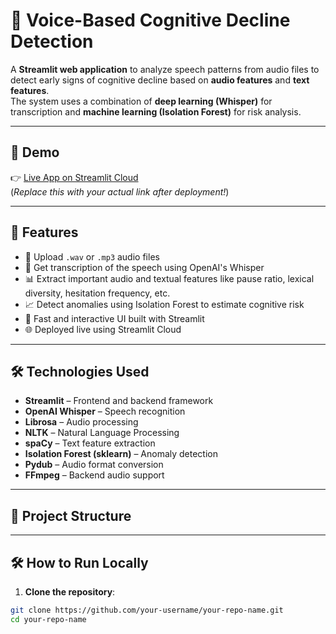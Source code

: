 # 🧠 Voice-Based Cognitive Decline Detection

A **Streamlit web application** to analyze speech patterns from audio files to detect early signs of cognitive decline based on **audio features** and **text features**.  
The system uses a combination of **deep learning (Whisper)** for transcription and **machine learning (Isolation Forest)** for risk analysis.

---

## 📸 Demo

👉 [Live App on Streamlit Cloud](https://your-deployed-streamlit-link.streamlit.app/)  
(*Replace this with your actual link after deployment!*)

---

## 🚀 Features

- 🎤 Upload `.wav` or `.mp3` audio files
- 📝 Get transcription of the speech using OpenAI's Whisper
- 📊 Extract important audio and textual features like pause ratio, lexical diversity, hesitation frequency, etc.
- 📈 Detect anomalies using Isolation Forest to estimate cognitive risk
- 🎯 Fast and interactive UI built with Streamlit
- 🌐 Deployed live using Streamlit Cloud

---

## 🛠 Technologies Used

- **Streamlit** – Frontend and backend framework
- **OpenAI Whisper** – Speech recognition
- **Librosa** – Audio processing
- **NLTK** – Natural Language Processing
- **spaCy** – Text feature extraction
- **Isolation Forest (sklearn)** – Anomaly detection
- **Pydub** – Audio format conversion
- **FFmpeg** – Backend audio support

---

## 🧩 Project Structure

---

## 🛠 How to Run Locally

1. **Clone the repository**:

```bash
git clone https://github.com/your-username/your-repo-name.git
cd your-repo-name


